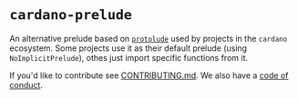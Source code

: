 # `cardano-prelude`

An alternative prelude based on [`protolude`] used by projects in the `cardano`
ecosystem.  Some projects use it as their default prelude (using
`NoImplicitPrelude`), othes just import specific functions from it.

If you'd like to contribute see [CONTRIBUTING.md]. We also have a [code of conduct].

[CONTRIBUTING.md]: https://github.com/input-output-hk/cardano-prelude/blob/master/CONTRIBUTING.md 
[code of conduct]:  https://github.com/input-output-hk/cardano-prelude/blob/master/CODE-OF-CONDUCT.md
[`protolude`]: https://hackage.haskell.org/package/protolude
